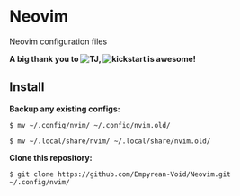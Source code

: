 # Neovim

Neovim configuration files

**A big thank you to ![TJ](https://github.com/tjdevries), ![kickstart](https://github.com/nvim-lua/kickstart.nvim) is awesome!** 

## Install

**Backup any existing configs:**

```
$ mv ~/.config/nvim/ ~/.config/nvim.old/
```

```
$ mv ~/.local/share/nvim/ ~/.local/share/nvim.old/
```

**Clone this repository:**

```
$ git clone https://github.com/Empyrean-Void/Neovim.git ~/.config/nvim/
```

